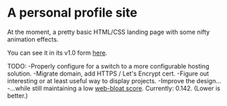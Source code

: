 # A personal profile site

At the moment, a pretty basic HTML/CSS landing page with some nifty animation effects.

You can see it in its v1.0 form [here](http://www.noahberman.org).

TODO:
-Properly configure for a switch to a more configurable hosting solution.
-Migrate domain, add HTTPS / Let's Encrypt cert.
-Figure out interesting or at least useful way to display projects.
-Improve the design...
-...while still maintaining a low [web-bloat score](http://www.webbloatscore.com/). Currently: 0.142. (Lower is better.) 